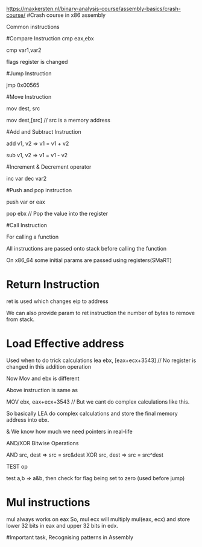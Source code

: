 https://maxkersten.nl/binary-analysis-course/assembly-basics/crash-course/
#Crash course in x86 assembly

Common instructions

#Compare Instruction
cmp eax,ebx

cmp var1,var2

flags register is changed

#Jump Instruction

jmp 0x00565

#Move Instruction

mov dest, src

mov dest,[src] // src is a memory address

#Add and Subtract Instruction

add v1, v2 => v1 = v1 + v2

sub v1, v2 => v1 = v1 - v2

#Increment & Decrement operator

inc var
dec var2

#Push and pop instruction

push var or eax

pop ebx // Pop the value into the register

#Call Instruction

For calling a function

All instructions are passed onto stack before calling the function

On x86_64 some initial params are passed using registers(SMaRT)

# Return Instruction

ret is used which changes eip to address

We can also provide param to ret instruction the number of bytes to remove from stack.

# Load Effective address

Used when to do trick calculations 
lea ebx, [eax+ecx+3543] // No register is changed in this addition operation

Now Mov and ebx is different

Above instruction is same as

MOV ebx, eax+ecx+3543 // But we cant do complex calculations like this.

So basically LEA do complex calculations and store the final memory address into ebx.

& We know how much we need pointers in real-life


AND/XOR Bitwise Operations

AND src, dest => src = src&dest
XOR src, dest => src = src^dest

TEST op

test a,b => a&b, then check for flag being set to zero (used before jump)


# Mul instructions

mul always works on eax
So,
mul ecx will multiply mul(eax, ecx) and store lower 32 bits in eax and upper 32 bits in edx.


#Important task, Recognising patterns in Assembly



